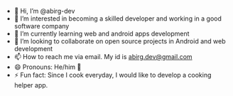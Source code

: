 - 👋 Hi, I’m @abirg-dev
- 👀 I’m interested in becoming a skilled developer and working in a good software company
- 🌱 I’m currently learning web and android apps development
- 💞️ I’m looking to collaborate on open source projects in Android and web development
- 📫 How to reach me via email. My id is abirg.dev@gmail.com
- 😄 Pronouns: He/him 🌈
- ⚡ Fun fact: Since I cook everyday, I would like to develop a cooking helper app.

<!---
abirg-dev/abirg-dev is a ✨ special ✨ repository because its `README.md` (this file) appears on your GitHub profile.
You can click the Preview link to take a look at your changes.
--->
